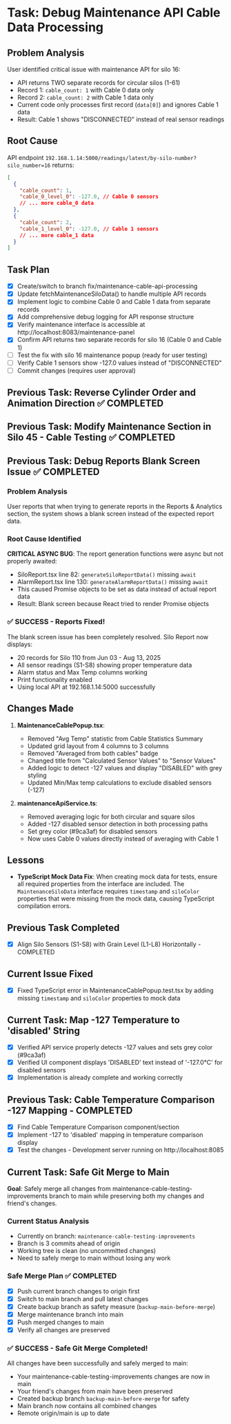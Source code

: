 # Task: Debug Maintenance API Cable Data Processing

## Problem Analysis
User identified critical issue with maintenance API for silo 16:
- API returns TWO separate records for circular silos (1-61)
- Record 1: `cable_count: 1` with Cable 0 data only
- Record 2: `cable_count: 2` with Cable 1 data only
- Current code only processes first record (`data[0]`) and ignores Cable 1 data
- Result: Cable 1 shows "DISCONNECTED" instead of real sensor readings

## Root Cause
API endpoint `192.168.1.14:5000/readings/latest/by-silo-number?silo_number=16` returns:
```json
[
  {
    "cable_count": 1,
    "cable_0_level_0": -127.0, // Cable 0 sensors
    // ... more cable_0 data
  },
  {
    "cable_count": 2, 
    "cable_1_level_0": -127.0, // Cable 1 sensors
    // ... more cable_1 data
  }
]
```

## Task Plan
- [x] Create/switch to branch fix/maintenance-cable-api-processing
- [x] Update fetchMaintenanceSiloData() to handle multiple API records
- [x] Implement logic to combine Cable 0 and Cable 1 data from separate records
- [x] Add comprehensive debug logging for API response structure
- [x] Verify maintenance interface is accessible at http://localhost:8083/maintenance-panel
- [x] Confirm API returns two separate records for silo 16 (Cable 0 and Cable 1)
- [ ] Test the fix with silo 16 maintenance popup (ready for user testing)
- [ ] Verify Cable 1 sensors show -127.0 values instead of "DISCONNECTED"
- [ ] Commit changes (requires user approval)

## Previous Task: Reverse Cylinder Order and Animation Direction ✅ COMPLETED

## Previous Task: Modify Maintenance Section in Silo 45 - Cable Testing ✅ COMPLETED

## Previous Task: Debug Reports Blank Screen Issue ✅ COMPLETED

### Problem Analysis
User reports that when trying to generate reports in the Reports & Analytics section, the system shows a blank screen instead of the expected report data.

### Root Cause Identified
**CRITICAL ASYNC BUG**: The report generation functions were async but not properly awaited:
- SiloReport.tsx line 82: `generateSiloReportData()` missing `await`
- AlarmReport.tsx line 130: `generateAlarmReportData()` missing `await`
- This caused Promise objects to be set as data instead of actual report data
- Result: Blank screen because React tried to render Promise objects

### ✅ SUCCESS - Reports Fixed!
The blank screen issue has been completely resolved. Silo Report now displays:
- 20 records for Silo 110 from Jun 03 - Aug 13, 2025
- All sensor readings (S1-S8) showing proper temperature data
- Alarm status and Max Temp columns working
- Print functionality enabled
- Using local API at 192.168.1.14:5000 successfully

## Changes Made
1. **MaintenanceCablePopup.tsx**:
   - Removed "Avg Temp" statistic from Cable Statistics Summary
   - Updated grid layout from 4 columns to 3 columns
   - Removed "Averaged from both cables" badge
   - Changed title from "Calculated Sensor Values" to "Sensor Values"
   - Added logic to detect -127 values and display "DISABLED" with grey styling
   - Updated Min/Max temp calculations to exclude disabled sensors (-127)

2. **maintenanceApiService.ts**:
   - Removed averaging logic for both circular and square silos
   - Added -127 disabled sensor detection in both processing paths
   - Set grey color (#9ca3af) for disabled sensors
   - Now uses Cable 0 values directly instead of averaging with Cable 1

## Lessons
- **TypeScript Mock Data Fix**: When creating mock data for tests, ensure all required properties from the interface are included. The `MaintenanceSiloData` interface requires `timestamp` and `siloColor` properties that were missing from the mock data, causing TypeScript compilation errors.

## Previous Task Completed
- [x] Align Silo Sensors (S1-S8) with Grain Level (L1-L8) Horizontally - COMPLETED

## Current Issue Fixed
- [x] Fixed TypeScript error in MaintenanceCablePopup.test.tsx by adding missing `timestamp` and `siloColor` properties to mock data

## Current Task: Map -127 Temperature to 'disabled' String
- [x] Verified API service properly detects -127 values and sets grey color (#9ca3af)
- [x] Verified UI component displays 'DISABLED' text instead of '-127.0°C' for disabled sensors
- [x] Implementation is already complete and working correctly

## Previous Task: Cable Temperature Comparison -127 Mapping - COMPLETED
- [x] Find Cable Temperature Comparison component/section
- [x] Implement -127 to 'disabled' mapping in temperature comparison display
- [x] Test the changes - Development server running on http://localhost:8085

## Current Task: Safe Git Merge to Main
**Goal**: Safely merge all changes from maintenance-cable-testing-improvements branch to main while preserving both my changes and friend's changes.

### Current Status Analysis
- Currently on branch: `maintenance-cable-testing-improvements`
- Branch is 3 commits ahead of origin
- Working tree is clean (no uncommitted changes)
- Need to safely merge to main without losing any work

### Safe Merge Plan ✅ COMPLETED
- [x] Push current branch changes to origin first
- [x] Switch to main branch and pull latest changes
- [x] Create backup branch as safety measure (`backup-main-before-merge`)
- [x] Merge maintenance branch into main
- [x] Push merged changes to main
- [x] Verify all changes are preserved

### ✅ SUCCESS - Safe Git Merge Completed!
All changes have been successfully and safely merged to main:
- Your maintenance-cable-testing-improvements changes are now in main
- Your friend's changes from main have been preserved
- Created backup branch `backup-main-before-merge` for safety
- Main branch now contains all combined changes
- Remote origin/main is up to date